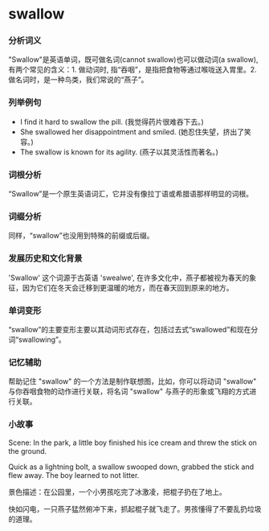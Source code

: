 # swallow

### 分析词义

  

"Swallow"是英语单词，既可做名词(cannot swallow)也可以做动词(a swallow),有两个常见的含义：1. 做动词时, 指“吞咽”，是指把食物等通过喉咙送入胃里。2.做名词时，是一种鸟类，我们常说的“燕子”。

  

### 列举例句

  

*   I find it hard to swallow the pill. (我觉得药片很难吞下去。)
*   She swallowed her disappointment and smiled. (她忍住失望，挤出了笑容。)
*   The swallow is known for its agility. (燕子以其灵活性而著名。)

  

### 词根分析

  

“Swallow”是一个原生英语词汇，它并没有像拉丁语或希腊语那样明显的词根。

  

### 词缀分析

  

同样，“swallow”也没用到特殊的前缀或后缀。

  

### 发展历史和文化背景

  

'Swallow' 这个词源于古英语 'swealwe', 在许多文化中，燕子都被视为春天的象征，因为它们在冬天会迁移到更温暖的地方，而在春天回到原来的地方。

  

### 单词变形

  

“swallow”的主要变形主要以其动词形式存在，包括过去式“swallowed”和现在分词“swallowing”。

  

### 记忆辅助

  

帮助记住 "swallow" 的一个方法是制作联想图，比如，你可以将动词 "swallow" 与你吞咽食物的动作进行关联，将名词 "swallow" 与燕子的形象或飞翔的方式进行关联。

  

### 小故事

  

Scene: In the park, a little boy finished his ice cream and threw the stick on the ground.

  

Quick as a lightning bolt, a swallow swooped down, grabbed the stick and flew away. The boy learned to not litter.

  

景色描述：在公园里，一个小男孩吃完了冰激凌，把棍子扔在了地上。

  

快如闪电，一只燕子猛然俯冲下来，抓起棍子就飞走了。男孩懂得了不要乱扔垃圾的道理。
